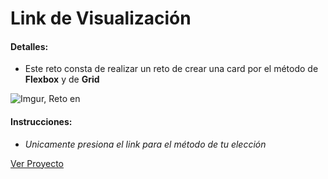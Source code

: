 # Link de Visualización

#### Detalles:

- Este reto consta de realizar un reto de crear una card por el método de **Flexbox** y de **Grid**

![Imgur, Reto en ](https://i.imgur.com/JOSXtkv.png)

#### Instrucciones:

- _Unicamente presiona el link para el método de tu elección_

[Ver Proyecto](https://github.com/aricanoMX/aricanomx.github.com/tree/master/Retos_PlatziMaster/CSS%20Grid%20%2B%20Flexbox)

